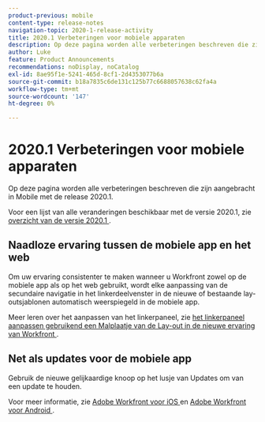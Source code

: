 ```yaml
---
product-previous: mobile
content-type: release-notes
navigation-topic: 2020-1-release-activity
title: 2020.1 Verbeteringen voor mobiele apparaten
description: Op deze pagina worden alle verbeteringen beschreven die zijn aangebracht in Mobile met de release 2020.1.
author: Luke
feature: Product Announcements
recommendations: noDisplay, noCatalog
exl-id: 8ae95f1e-5241-465d-8cf1-2d4353077b6a
source-git-commit: b18a7835c6de131c125b77c6688057638c62fa4a
workflow-type: tm+mt
source-wordcount: '147'
ht-degree: 0%

---
```


# 2020.1 Verbeteringen voor mobiele apparaten

Op deze pagina worden alle verbeteringen beschreven die zijn aangebracht in Mobile met de release 2020.1.

Voor een lijst van alle veranderingen beschikbaar met de versie 2020.1, zie [ overzicht van de versie 2020.1 ](../../../product-announcements/product-releases/2020.1-release-activity/2020-1-release-overview.md).

## Naadloze ervaring tussen de mobiele app en het web

Om uw ervaring consistenter te maken wanneer u Workfront zowel op de mobiele app als op het web gebruikt, wordt elke aanpassing van de secundaire navigatie in het linkerdeelvenster in de nieuwe of bestaande lay-outsjablonen automatisch weerspiegeld in de mobiele app.

Meer leren over het aanpassen van het linkerpaneel, zie [ het linkerpaneel aanpassen gebruikend een Malplaatje van de Lay-out in de nieuwe ervaring van Workfront ](https://experienceleague.adobe.com/en/docs/workfront/using/home).

## Net als updates voor de mobiele app

Gebruik de nieuwe gelijkaardige knoop op het lusje van Updates om van een update te houden.

Voor meer informatie, zie [ Adobe Workfront voor iOS ](../../../workfront-basics/mobile-apps/using-the-workfront-mobile-app/workfront-for-ios.md) en [ Adobe Workfront voor Android ](../../../workfront-basics/mobile-apps/using-the-workfront-mobile-app/workfront-for-android.md).
